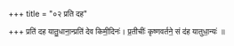 +++
title = "०२ प्रति दह"

+++
प्रति॑ दह यातु॒धाना॒न्प्रति॑ देव किमी॒दिनः॑। प्र॒तीचीः॑ कृष्णवर्तने॒ सं द॑ह यातुधा॒न्यः॑ ॥